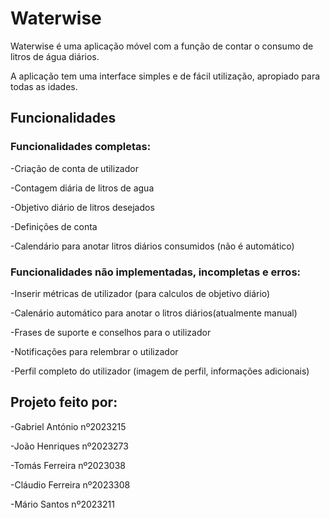 # Waterwise

Waterwise é uma aplicação móvel com a função de contar o consumo de litros de água diários.

A aplicação tem uma interface simples e de fácil utilização, apropiado para todas as idades.

## Funcionalidades

### Funcionalidades completas:

-Criação de conta de utilizador

-Contagem diária de litros de agua

-Objetivo diário de litros desejados

-Definições de conta

-Calendário para anotar litros diários consumidos (não é automático)


### Funcionalidades não implementadas, incompletas e erros:

-Inserir métricas de utilizador (para calculos de objetivo diário)

-Calenário automático para anotar o litros diários(atualmente manual)

-Frases de suporte e conselhos para o utilizador

-Notificações para relembrar o utilizador

-Perfil completo do utilizador (imagem de perfil, informações adicionais)




## Projeto feito por: 

-Gabriel António nº2023215

-João Henriques nº2023273

-Tomás Ferreira nº2023038

-Cláudio Ferreira nº2023308

-Mário Santos  nº2023211






